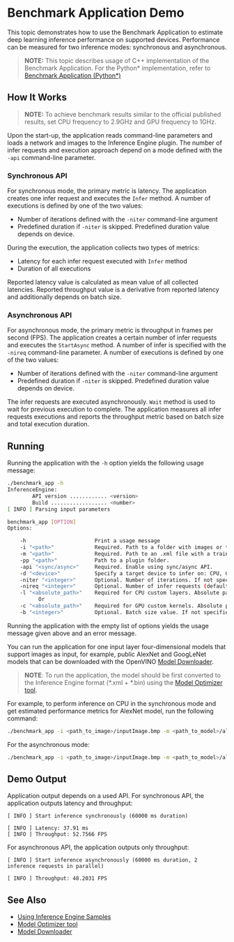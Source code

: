 # Benchmark Application Demo

This topic demonstrates how to use the Benchmark Application to estimate deep learning inference performance on supported devices. Performance can be measured for two inference modes: synchronous and asynchronous. 

> **NOTE:** This topic describes usage of C++ implementation of the Benchmark Application. For the Python* implementation, refer to [Benchmark Application (Python*)](./samples/python_samples/benchmark_app/README.md)


## How It Works

> **NOTE:** To achieve benchmark results similar to the official published results, set CPU frequency to 2.9GHz and GPU frequency to 1GHz.

Upon the start-up, the application reads command-line parameters and loads a network and images to the Inference Engine plugin. The number of infer requests and execution approach depend on a mode defined with the `-api` command-line parameter.


### Synchronous API
For synchronous mode, the primary metric is latency. The application creates one infer request and executes the `Infer` method. A number of executions is defined by one of the two values:
* Number of iterations defined with the `-niter` command-line argument
* Predefined duration if `-niter` is skipped. Predefined duration value depends on device.

During the execution, the application collects two types of metrics:
* Latency for each infer request executed with `Infer` method
* Duration of all executions

Reported latency value is calculated as mean value of all collected latencies. Reported throughput value is a derivative from reported latency and additionally depends on batch size.

### Asynchronous API
For asynchronous mode, the primary metric is throughput in frames per second (FPS). The application creates a certain number of infer requests and executes the `StartAsync` method. A number of infer is specified with the `-nireq` command-line parameter. A number of executions is defined by one of the two values:
* Number of iterations defined with the `-niter` command-line argument
* Predefined duration if `-niter` is skipped. Predefined duration value depends on device.

The infer requests are executed asynchronously. `Wait` method is used to wait for previous execution to complete. The application measures all infer requests executions and reports the throughput metric based on batch size and total execution duration.

## Running

Running the application with the `-h` option yields the following usage message:
```sh
./benchmark_app -h
InferenceEngine:
        API version ............ <version>
        Build .................. <number>
[ INFO ] Parsing input parameters

benchmark_app [OPTION]
Options:

    -h                      Print a usage message
    -i "<path>"             Required. Path to a folder with images or to image files.
    -m "<path>"             Required. Path to an .xml file with a trained model.
    -pp "<path>"            Path to a plugin folder.
    -api "<sync/async>"     Required. Enable using sync/async API.
    -d "<device>"           Specify a target device to infer on: CPU, GPU, FPGA or MYRIAD. Use "-d HETERO:<comma separated devices list>" format to specify HETERO plugin. The application looks for a suitable plugin for the specified device.
    -niter "<integer>"      Optional. Number of iterations. If not specified, the number of iterations is calculated depending on a device.
    -nireq "<integer>"      Optional. Number of infer requests (default value is 2).
    -l "<absolute_path>"    Required for CPU custom layers. Absolute path to a shared library with the kernels implementations.
          Or
    -c "<absolute_path>"    Required for GPU custom kernels. Absolute path to an .xml file with the kernels description.
    -b "<integer>"          Optional. Batch size value. If not specified, the batch size value is determined from IR.
```

Running the application with the empty list of options yields the usage message given above and an error message.

You can run the application for one input layer four-dimensional models that support images as input, for example, public 
AlexNet and GoogLeNet models that can be downloaded 
with the OpenVINO [Model Downloader](https://github.com/opencv/open_model_zoo/tree/2018/model_downloader).

> **NOTE**: To run the application, the model should be first converted to the Inference Engine format (\*.xml + \*.bin) 
using the [Model Optimizer tool](./docs/MO_DG/Deep_Learning_Model_Optimizer_DevGuide.md).

For example, to perform inference on CPU in the synchronous mode and get estimated performance metrics for AlexNet model, run the following command:

```sh
./benchmark_app -i <path_to_image>/inputImage.bmp -m <path_to_model>/alexnet_fp32.xml -d CPU -api sync
```

For the asynchronous mode:
```sh
./benchmark_app -i <path_to_image>/inputImage.bmp -m <path_to_model>/alexnet_fp32.xml -d CPU -api async
```


## Demo Output

Application output depends on a used API. For synchronous API, the application outputs latency and throughput:
```
[ INFO ] Start inference synchronously (60000 ms duration)

[ INFO ] Latency: 37.91 ms
[ INFO ] Throughput: 52.7566 FPS
```

For asynchronous API, the application outputs only throughput:
```
[ INFO ] Start inference asynchronously (60000 ms duration, 2 inference requests in parallel)

[ INFO ] Throughput: 48.2031 FPS
```

## See Also
* [Using Inference Engine Samples](./docs/IE_DG/Samples_Overview.md)
* [Model Optimizer tool](./docs/MO_DG/Deep_Learning_Model_Optimizer_DevGuide.md)
* [Model Downloader](https://github.com/opencv/open_model_zoo/tree/2018/model_downloader)
